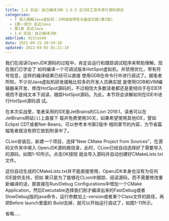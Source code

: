```yaml
---
title: 1.6 实战：自己编译JDK 1.6.5 在IDE工具中进行源码调试
categories: 
  - 7 深入理解Java虛拟机：JVM高级特性与最佳实践(第3版)
  - 1第一部分 走近Java
  - 第1章 走近Java
  - 1.6 实战：自己编译JDK
abbrlink: 9237a540
date: 2021-09-15 20:59:18
updated: 2022-04-03 01:21:18
---
```

我们在阅读OpenJDK源码的过程中，肯定会运行和跟踪调试程序来帮助理解。现在我们已学会了 如何编译一个可调试版本HotSpot虚拟机，并禁用优化，带有符号信息，这样的编译结果已经可以直接 使用GDB在命令行中进行调试了。据笔者所知，不少对Java虚拟机研发接触比较多的开发人员确实就 是使用GDB和VIM编辑器来开发、修改HotSpot源码的，不过相信大多数读者都还是更倾向于在IDE环 境而不是纯文本下阅读、跟踪HotSpot源码。为此，本节将会讲解如何在IDE中进行HotSpot源码调 试。

在本次实战里，笔者采用的IDE是JetBrains的CLion 2019.1，读者可以在JetBrains网站`[1]`上直接下 载并免费使用30天，如果希望使用其他IDE，譬如Eclipst CDT或者Net-Beans，可以参考本书第2版中 相同章节的内容，为节省篇幅笔者就没有把它放到附录中了。

CLion安装后，新建一个项目，选择“New CMake Project from Sources”，在源码文件夹中填入 OpenJDK源码根目录，此时，CLion已经自动选择好了需要导入的源码，如图1-10所示。点击OK按钮 就会导入源码并自动创建好CMakeLists.txt文件。

这份自动生成的CMakeLists.txt并不能直接使用，OpenJDK本身也没有为任何IDE提供支持，但如 果只是为了能够在CLion中跟踪、阅读源码，而不需要修改重新编译的话，那直接在Run/Debug Configurations中增加一个CMake Application，然后Executable选择我们刚才编译出来的FastDebug或者 SlowDebug版的java命令，运行参数加上-version或者某个Class文件的路径，再把Before launch里面的 Build去掉，就可以开始运行调试了，如图1-11所示。

省略.....
